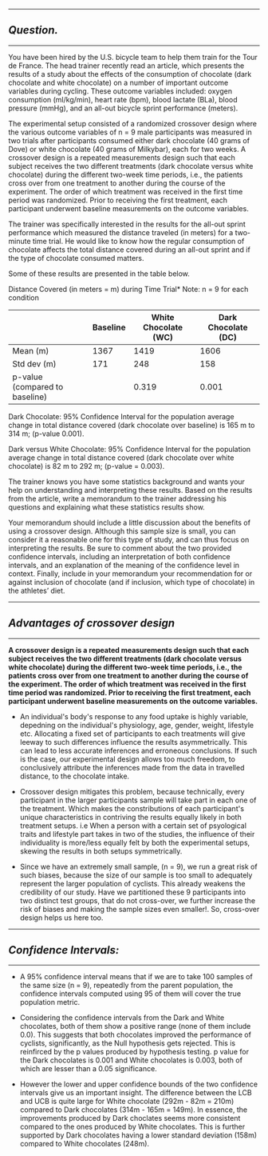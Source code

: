 -------------------------------------
## _Question._
-------------------------------------
You have been hired by the U.S. bicycle team to help them train for the Tour de France. The head trainer recently read an article, which presents the results of a study about the effects of the consumption of chocolate (dark chocolate and white chocolate) on a number of important outcome variables during cycling. These outcome variables included: oxygen consumption (ml/kg/min), heart rate (bpm), blood lactate (BLa), blood pressure (mmHg), and an all-out bicycle sprint performance (meters).

The experimental setup consisted of a randomized crossover design where the various outcome variables of n = 9 male participants was measured in two trials after participants consumed either dark chocolate (40 grams of Dove) or white chocolate (40 grams of Milkybar), each for two weeks. A crossover design is a repeated measurements design such that each subject receives the two different treatments (dark chocolate versus white chocolate) during the different two-week time periods, i.e., the patients cross over from one treatment to another during the course of the experiment. The order of which treatment was received in the first time period was randomized. Prior to receiving the first treatment, each participant underwent baseline measurements on the outcome variables.

The trainer was specifically interested in the results for the all-out sprint performance which measured the distance traveled (in meters) for a two-minute time trial. He would like to know how the regular consumption of chocolate affects the total distance covered during an all-out sprint and if the type of chocolate consumed matters.

Some of these results are presented in the table below. 

Distance Covered (in meters = m) during Time Trial* Note: n = 9 for each condition


|                     | Baseline | White Chocolate (WC) | Dark Chocolate (DC) |
|---------------------|----------|----------------------|---------------------|
Mean (m)              |      1367  |   1419             |    1606             |
Std dev (m)           |      171   |   248              |    158              |
p-value (compared to baseline) |   |     0.319          |    0.001            |  
 

Dark Chocolate: 95% Confidence Interval for the population average change in total distance covered (dark chocolate over baseline) is 165 m to 314 m; (p-value 0.001).

Dark versus White Chocolate: 95% Confidence Interval for the population average change in total distance covered (dark chocolate over white chocolate) is 82 m to 292 m; (p-value = 0.003).

The trainer knows you have some statistics background and wants your help on understanding and interpreting these results. Based on the results from the article, write a memorandum to the trainer addressing his questions and explaining what these statistics results show.

Your memorandum should include a little discussion about the benefits of using a crossover design. Although this sample size is small, you can consider it a reasonable one for this type of study, and can thus focus on interpreting the results. Be sure to comment about the two provided confidence intervals, including an interpretation of both confidence intervals, and an explanation of the meaning of the confidence level in context. Finally, include in your memorandum your recommendation for or against inclusion of chocolate (and if inclusion, which type of chocolate) in the athletes’ diet.

-----------------------------------

## ___Advantages of crossover design___
--------------------

__A crossover design is a repeated measurements design such that each subject receives the two different treatments (dark chocolate versus white chocolate) during the different two-week time periods, i.e., the patients cross over from one treatment to another during the course of the experiment. The order of which treatment was received in the first time period was randomized. Prior to receiving the first treatment, each participant underwent baseline measurements on the outcome variables.__

- An individual's body's response to any food uptake is highly variable, depedning on the individual's physiology, age, gender, weight, lifestyle etc. Allocating a fixed set of participants to each treatments will give leeway to such differences influence the results asymmetrically. This can lead to less accurate inferences and erroneous conclusions. If such is the case, our experimental design allows too much freedom, to conclusively attribute the inferences made from the data in travelled distance, to the chocolate intake.

- Crossover design mitigates this problem, because technically, every participant in the larger participants sample will take part in each one of the treatment. Which makes the constributions of each participant's unique characteristics in contriving the results equally likely in both treatment setups. i.e When a person with a certain set of psyological traits and lifestyle part takes in two of the studies, the influence of their individuality is more/less equally felt by both the experimental setups, skewing the results in both setups symmetrically.

- Since we have an extremely small sample, (n = 9), we run a great risk of such biases, because the size of our sample is too small to adequately represent the larger population of cyclists. This already weakens the credibility of our study. Have we partitioned these 9 participants into two distinct test groups, that do not cross-over, we further increase the risk of biases and making the sample sizes even smaller!. So, cross-over design helps us here too.

-------------------------

## ___Confidence Intervals:___
-------------------

- A 95% confidence interval means that if we are to take 100 samples of the same size (n = 9), repeatedly from the parent population, the confidence intervals computed using 95 of them will cover the true population metric.

- Considering the confidence intervals from the Dark and White chocolates, both of them show a positive range (none of them include 0.0). This suggests that both chocolates improved the performance of cyclists, significantly, as the Null hypothesis gets rejected. This is reinfirced by the p values produced by hypothesis testing. p value for the Dark chocolates is 0.001 and White chocolates is 0.003, both of which are lesser than a 0.05 significance.

- However the lower and upper confidence bounds of the two confidence intervals give us an important insight. The difference between the LCB and UCB is quite large for White chocolate (292m - 82m = 210m) compared to Dark chocolates (314m - 165m = 149m). In essence, the improvements produced by Dark choclates seems more consistent compared to the ones produced by White chocolates. This is further supported by Dark chocolates having a lower standard deviation (158m) compared to White chocolates (248m).